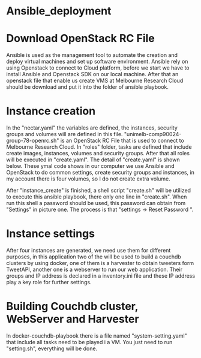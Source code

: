 # Ansible_deployment

# Download OpenStack RC File 
Ansible is used as the management tool to automate the creation and deploy virtual machines and set up software environment. 
Ansible rely on using Openstack to connect to Cloud platform, before we start we have to install Ansible and Openstack SDK on 
our local machine. After that an openstack file that enable us create VMS at Melbourne Research Cloud should be download and 
put it into the folder of ansible playbook.

#  Instance creation
In the "nectar.yaml" the variables are defined, the instances, security groups and volumes will are defined in this file. 
"unimelb-comp90024-group-78-openrc.sh" is an OpenStack RC File that is used to connect to Melbourne Research Cloud. In "roles" 
folder, tasks are defined that include create images, instances, volumes and security groups. After that all roles will be 
executed in "create.yaml". The detail of "create.yaml" is shown below. These ymal code shows in our computer we use Ansible 
and OpenStack to do common settings, create security groups and instances, in my account there is four volumes, so I do not 
create extra volume. 

After "instance_create" is finished, a shell script "create.sh" will be utilized to execute this ansible playbook, there only 
one line in "create.sh". When run this shell a password should be used, this password can obtain from "Settings" in picture 
one. The process is that "settings -> Reset Password ". 

# Instance settings
After four instances are generated, we need use them for different purposes, in this application two of the will be used to 
build a couchdb clusters by using docker, one of them is a harvester to obtain tweeters form TweetAPI, another one is a 
webserver to run our web application. Their groups and IP address is declared in a inventory.ini file and these IP address play a 
key role for further settings.			
# Building Couchdb cluster, WebServer and Harvester
In docker-couchdb-playbook there is a file named "system-setting.yaml" that include all tasks need to be played i a VM. You just need to run "setting.sh", everything will be done.
